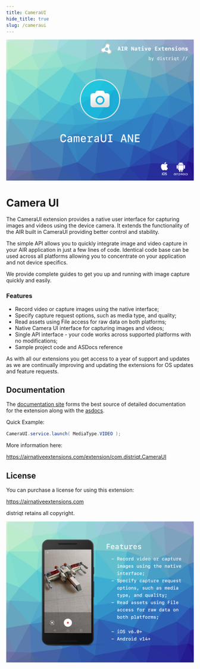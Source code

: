 ```yaml
---
title: CameraUI
hide_title: true
slug: /cameraui
---
```



![](images/hero.png)

# Camera UI

The CameraUI extension provides a native user interface for capturing images and videos using the device camera.
It extends the functionality of the AIR built in CameraUI providing better control and stability.

The simple API allows you to quickly integrate image and video capture in your AIR application in just a few lines of code.
Identical code base can be used across all platforms allowing you to concentrate on your application and not device specifics.

We provide complete guides to get you up and running with image capture quickly and easily.

### Features

- Record video or capture images using the native interface;
- Specify capture request options, such as media type, and quality;
- Read assets using File access for raw data on both platforms;
- Native Camera UI interface for capturing images and videos;
- Single API interface - your code works across supported platforms with no modifications;
- Sample project code and ASDocs reference

As with all our extensions you get access to a year of support and updates as we are continually improving and updating the extensions for OS updates and feature requests.


## Documentation

The [documentation site](https://docs.airnativeextensions.com/docs/cameraui/) forms the best source of detailed documentation for the extension along with the [asdocs](http://docs.airnativeextensions.com/cameraui/docs). 

Quick Example: 

```actionscript
CameraUI.service.launch( MediaType.VIDEO );
```

More information here:

https://airnativeextensions.com/extension/com.distriqt.CameraUI


## License

You can purchase a license for using this extension:

https://airnativeextensions.com

distriqt retains all copyright.


![](images/promo.png)
